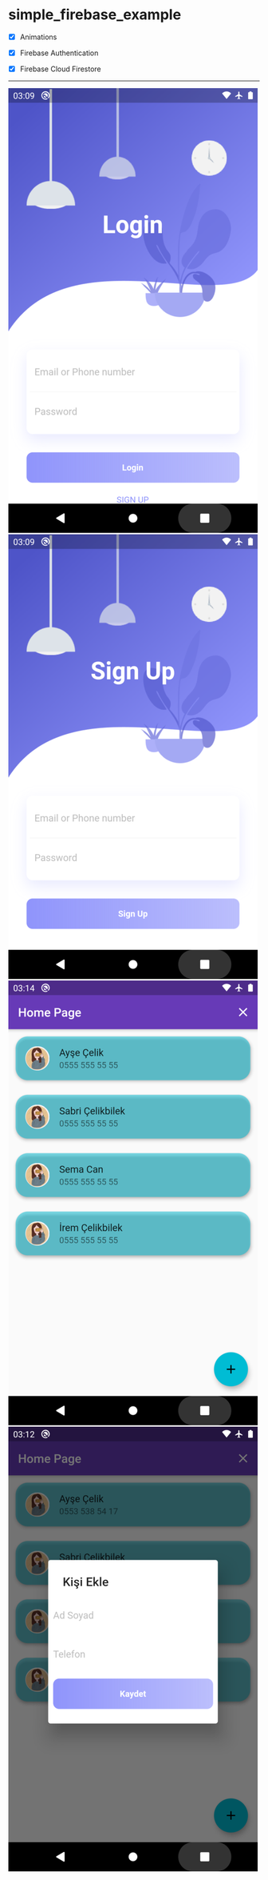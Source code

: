 # simple_firebase_example


- [x] Animations
- [x] Firebase Authentication
- [x] Firebase Cloud Firestore


------------

![](https://github.com/iremcelikbilek/Flutter-UI/blob/master/simple_firebase_example/github/ss-1.png)
![](https://github.com/iremcelikbilek/Flutter-UI/blob/master/simple_firebase_example/github/ss-2.png)
![](https://github.com/iremcelikbilek/Flutter-UI/blob/master/simple_firebase_example/github/ss-3.png)
![](https://github.com/iremcelikbilek/Flutter-UI/blob/master/simple_firebase_example/github/ss-4.png)
